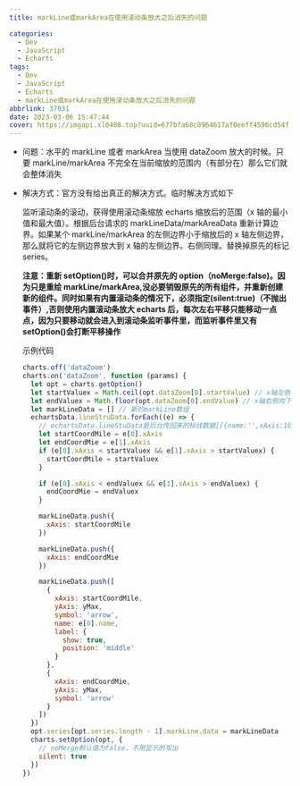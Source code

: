 ```yaml
---
title: markLine或markArea在使用滚动条放大之后消失的问题

categories:
  - Dev
  - JavaScript
  - Echarts
tags:
  - Dev
  - JavaScript
  - Echarts
  - markLine或markArea在使用滚动条放大之后消失的问题
abbrlink: 37931
date: 2023-03-06 15:47:44
cover: https://imgapi.xl0408.top?uuid=677bfa68c8964617af0eeff4596cd54f
---
```


- 问题：水平的 markLine 或者 markArea 当使用 dataZoom 放大的时候。只要 markLine/markArea 不完全在当前缩放的范围内（有部分在）那么它们就会整体消失
- 解决方式：官方没有给出真正的解决方式。临时解决方式如下

  监听滚动条的滚动，获得使用滚动条缩放 echarts 缩放后的范围（x 轴的最小值和最大值）。根据后台请求的 markLineData/markAreaData 重新计算边界。如果某个 markLine/markArea 的左侧边界小于缩放后的 x 轴左侧边界，那么就将它的左侧边界放大到 x 轴的左侧边界。右侧同理。替换掉原先的标记 series。

  **注意：重新 setOption()时，可以合并原先的 option（noMerge:false)。因为只是重绘 markLine/markArea,没必要销毁原先的所有组件，并重新创建新的组件。同时如果有内置滚动条的情况下，必须指定(silent:true)（不抛出事件）,否则使用内置滚动条放大 echarts 后，每次左右平移只能移动一点点，因为只要移动就会进入到滚动条监听事件里，而监听事件里又有 setOption()会打断平移操作**

  示例代码

  ```js
  charts.off('dataZoom')
  charts.on('dataZoom', function (params) {
    let opt = charts.getOption()
    let startValuex = Math.ceil(opt.dataZoom[0].startValue) // x轴左侧向上取整
    let endValuex = Math.floor(opt.dataZoom[0].endValue) // x轴右侧向下取整
    let markLineData = [] // 新的markLine数组
    echartsData.lineStruData.forEach((e) => {
      // echartsData.lineStuData是后台传回来的标线数据[[{name:'',xAxis:100},{xAxis:200}].]
      let startCoordMile = e[0].xAxis
      let endCoordMie = e[1].xAxis
      if (e[0].xAxis < startValuex && e[1].xAxis > startValuex) {
        startCoordMile = startValuex
      }

      if (e[0].xAxis < endValuex && e[1].xAxis > endValuex) {
        endCoordMie = endValuex
      }

      markLineData.push({
        xAxis: startCoordMile
      })

      markLineData.push({
        xAxis: endCoordMie
      })

      markLineData.push([
        {
          xAxis: startCoordMile,
          yAxis: yMax,
          symbol: 'arrow',
          name: e[0].name,
          label: {
            show: true,
            position: 'middle'
          }
        },
        {
          xAxis: endCoordMie,
          yAxis: yMax,
          symbol: 'arrow'
        }
      ])
    })
    opt.series[opt.series.length - 1].markLine.data = markLineData
    charts.setOption(opt, {
      // noMerge默认值为false，不用显示的写出
      silent: true
    })
  })
  ```